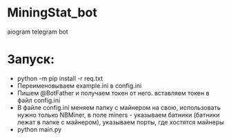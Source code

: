 # MiningStat_bot
aiogram telegram bot

# Запуск:

- python -m pip install -r req.txt
- Переименовываем example.ini в config.ini
- Пишем @BotFather и получаем токен от него. вставляем токен в файл config.ini
- В файле config.ini меняем папку с майнером на свою, использовать нужно только NBMiner, в поле miners - указываем батники (батники лежат в папке с майнером), указываем порты, где хостятся майнеры
- python main.py


